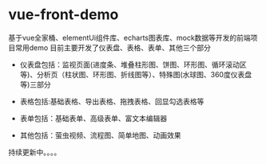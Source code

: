 # vue-front-demo
基于vue全家桶、elementUi组件库、echarts图表库、mock数据等开发的前端项目常用demo
目前主要开发了仪表盘、表格、表单、其他三个部分

- 仪表盘包括：监视页面(进度条、堆叠柱形图、饼图、环形图、循环滚动区等)、分析页（柱状图、环形图、折线图等）、特殊图(水球图、360度仪表盘等)三部分

- 表格包括:基础表格、导出表格、拖拽表格、回显勾选表格等

- 表单包括：基础表单、高级表单、富文本编辑器
- 其他包括：萤虫视频、流程图、简单地图、动画效果

 持续更新中。。。。
